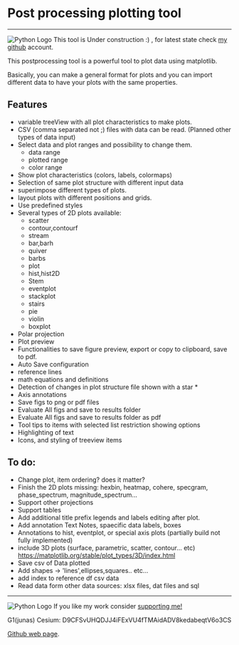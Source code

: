# Post processing plotting tool
---------------------------------------
![Python Logo](https://github.com/fedetony/PP_Gui/blob/main/img/Data-Scatter-Plot-icon32.png "PP_Gui V1.0beta by FG")
This tool is Under construction :) , for latest state check [my github][wp] account.

This postprocessing tool is a powerful tool to plot data using matplotlib.

Basically, you can make a general format for plots and you can import different data to have your plots with the same properties.

Features
---------------------------------------
- variable treeView with all plot characteristics to make plots.
- CSV (comma separated not ;) files with data can be read. (Planned other types of data input)
- Select data and plot ranges and possibility to change them.
	- data range 
	- plotted range
	- color range
- Show plot characteristics (colors, labels, colormaps)	
- Selection of same plot structure with different input data
- superimpose different types of plots.
- layout plots with different positions and grids.
- Use predefined styles
- Several types of 2D plots available:
  - scatter
  - contour,contourf 
  - stream
  - bar,barh 
  - quiver
  - barbs
  - plot
  - hist,hist2D
  - Stem
  - eventplot
  - stackplot
  - stairs
  - pie
  - violin
  - boxplot
- Polar projection
- Plot preview
- Functionalities to save figure preview, export or copy to clipboard, save to pdf.
- Auto Save configuration
- reference lines
- math equations and definitions
- Detection of changes in plot structure file shown with a star * 
- Axis annotations 
- Save figs to png or pdf files 
- Evaluate All figs and save to results folder 
- Evaluate All figs and save to results folder as pdf 
- Tool tips to items with selected list restriction showing options
- Highlighting of text
- Icons, and styling of treeview items

To do:
---------------------------------------------------------------------------------
- Change plot, item ordering? does it matter?
- Finish the 2D plots missing: hexbin, heatmap, cohere, specgram, phase_spectrum, magnitude_spectrum...
- Support other projections
- Support tables
- Add additional title prefix legends and labels editing after plot.
- Add annotation Text Notes, spaecific data labels, boxes
- Annotations to hist, eventplot, or special axis plots (partially build not fully implemented)
- include 3D plots (surface, parametric, scatter, contour... etc) https://matplotlib.org/stable/plot_types/3D/index.html
- Save csv of Data plotted
- Add shapes -> 'lines',ellipses,squares.. etc...
- add index to reference df csv data
- Read data form other data sources: xlsx files, dat files and sql

---------------------------------------------------------------------------------------

![Python Logo](https://github.com/fedetony/PP_Gui/blob/main/img/Data-Scatter-Plot-icon32.png "PP_Gui V1.0beta by FG") If you like my work consider [supporting me!][sp]

G1(junas) Cesium: D9CFSvUHQDJJ4iFExVU4fTMAidADV8kedabeqtV6o3CS

[sp]: https://github.com/sponsors/fedetony

[Github web page][wp].

[wp]: https://github.com/fedetony



